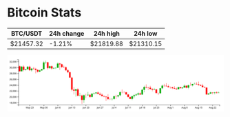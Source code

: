 # Bitcoin Stats

BTC/USDT|24h change|24h high|24h low|
|---|---|---|---|
|$21457.32|-1.21%|$21819.88|$21310.15|

<img src="./chart.svg">
